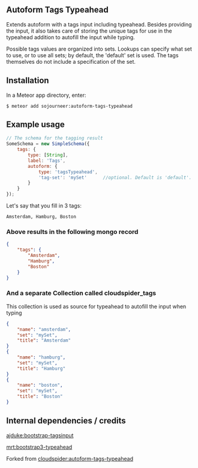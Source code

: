 ## Autoform Tags Typeahead

Extends autoform with a tags input including typeahead.
Besides providing the input, it also takes care of storing the unique tags for use in the typeahead addition to autofill the input while typing.

Possible tags values are organized into sets. Lookups can specify what set to use, or to use all sets; by default, the 'default' set is used.
The tags themselves do not include a specification of the set.
 
## Installation

In a Meteor app directory, enter:

```
$ meteor add sojourneer:autoform-tags-typeahead
```

## Example usage

```javascript
// The schema for the tagging result
SomeSchema = new SimpleSchema({
    tags: {
        type: [String],
        label: 'Tags',
        autoform: {
            type: 'tagsTypeahead',
            'tag-set': 'mySet'      //optional. Default is 'default'.
        }
    }
});

```

Let's say that you fill in 3 tags: 

```
Amsterdam, Hamburg, Boston
```

### Above results in the following mongo record

```json
{
    "tags": {
        "Amsterdam",
        "Hamburg",
        "Boston"
    }
}
```

### And a separate Collection called cloudspider_tags

This collection is used as source for typeahead to autofill the input when typing
```json
{
    "name": "amsterdam",
    "set": "mySet",
    "title": "Amsterdam"
}
{
    "name": "hamburg",
    "set": "mySet",
    "title": "Hamburg"
}
{
    "name": "boston",
    "set": "mySet",
    "title": "Boston"
}
```

## Internal dependencies / credits
[ajduke:bootstrap-tagsinput](https://atmospherejs.com/ajduke/bootstrap-tagsinput) 

[mrt:bootstrap3-typeahead](https://atmospherejs.com/mrt/bootstrap3-typeahead) 

Forked from [cloudspider:autoform-tags-typeahead](https://atmospherejs.com/cloudspider/autoform-tags-typeahead)